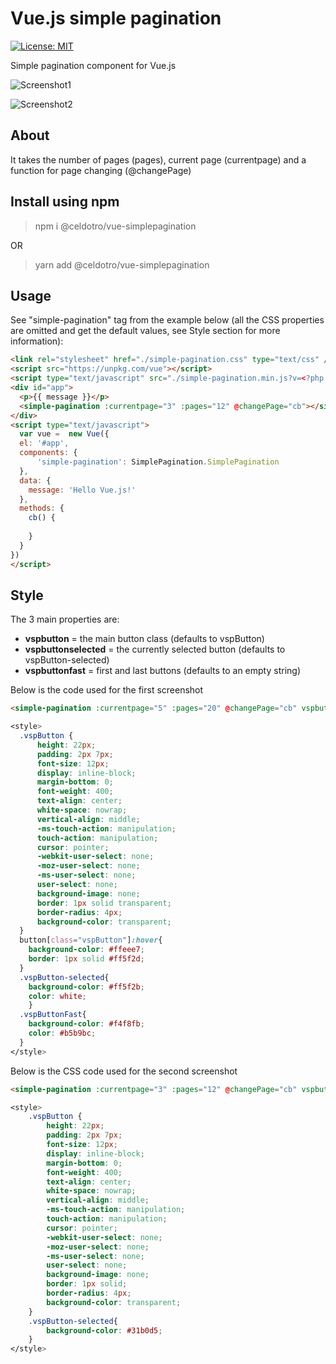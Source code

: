 # Vue.js simple pagination
[![License: MIT](https://img.shields.io/badge/License-MIT-blue.svg)](https://opensource.org/licenses/MIT)

Simple pagination component for Vue.js

![Screenshot1](http://i67.tinypic.com/2cf4or4.jpg)

![Screenshot2](http://i66.tinypic.com/2411ir7.png)

## About
It takes the number of pages (pages), current page (currentpage) and a function for page changing (@changePage)

## Install using npm
> npm i @celdotro/vue-simplepagination

OR

> yarn add @celdotro/vue-simplepagination 

## Usage
See "simple-pagination" tag from the example below (all the CSS properties are omitted and get the default values, see Style section for more information):

```HTML
<link rel="stylesheet" href="./simple-pagination.css" type="text/css" />
<script src="https://unpkg.com/vue"></script>
<script type="text/javascript" src="./simple-pagination.min.js?v=<?php echo time(); ?>"></script>
<div id="app">
  <p>{{ message }}</p>
  <simple-pagination :currentpage="3" :pages="12" @changePage="cb"></simple-pagination>
</div>
<script type="text/javascript">
  var vue =  new Vue({
  el: '#app',
  components: {
      'simple-pagination': SimplePagination.SimplePagination
  },
  data: {
    message: 'Hello Vue.js!'
  },
  methods: {
    cb() {
        
    }
  }
})
</script>
```

## Style
The 3 main properties are:
  * **vspbutton** = the main button class (defaults to vspButton)
  * **vspbuttonselected** = the currently selected button (defaults to vspButton-selected) 
  * **vspbuttonfast** = first and last buttons (defaults to an empty string) 
  
Below is the code used for the first screenshot

```HTML
<simple-pagination :currentpage="5" :pages="20" @changePage="cb" vspbutton="vspButton" vspbuttonseelcted="vspButton-selected" vspbuttonfast="vspButtonFast"></simple-pagination>
```

```CSS
<style>
  .vspButton {
      height: 22px;
      padding: 2px 7px;
      font-size: 12px;
      display: inline-block;
      margin-bottom: 0;
      font-weight: 400;
      text-align: center;
      white-space: nowrap;
      vertical-align: middle;
      -ms-touch-action: manipulation;
      touch-action: manipulation;
      cursor: pointer;
      -webkit-user-select: none;
      -moz-user-select: none;
      -ms-user-select: none;
      user-select: none;
      background-image: none;
      border: 1px solid transparent;
      border-radius: 4px;
      background-color: transparent;
  }
  button[class="vspButton"]:hover{
    background-color: #ffeee7;
    border: 1px solid #ff5f2d;
  }
  .vspButton-selected{
    background-color: #ff5f2b;
    color: white;
    }
  .vspButtonFast{
    background-color: #f4f8fb;
    color: #b5b9bc;
  }
</style>
```

Below is the CSS code used for the second screenshot

```HTML
<simple-pagination :currentpage="3" :pages="12" @changePage="cb" vspbutton="vspButton" vspbuttonseelcted="vspButton-selected"></simple-pagination>
```

```CSS
<style>
	.vspButton {
		height: 22px;
		padding: 2px 7px;
		font-size: 12px;
		display: inline-block;
		margin-bottom: 0;
		font-weight: 400;
		text-align: center;
		white-space: nowrap;
		vertical-align: middle;
		-ms-touch-action: manipulation;
		touch-action: manipulation;
		cursor: pointer;
		-webkit-user-select: none;
		-moz-user-select: none;
		-ms-user-select: none;
		user-select: none;
		background-image: none;
		border: 1px solid;
		border-radius: 4px;
		background-color: transparent;
	}
	.vspButton-selected{
		background-color: #31b0d5;
	}
</style>
```
